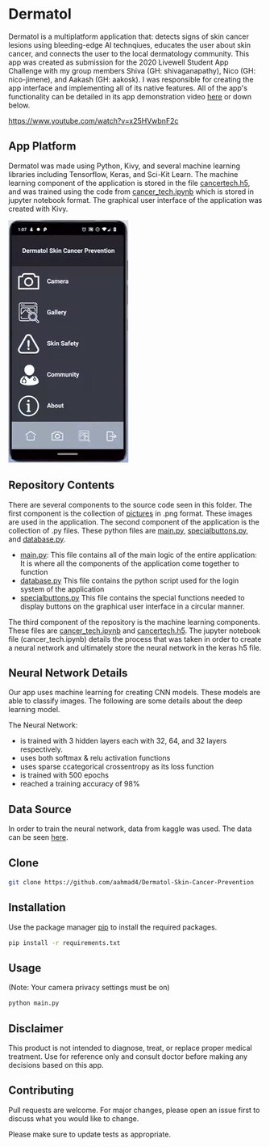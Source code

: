# Dermatol

Dermatol is a multiplatform application that: detects signs of skin cancer lesions using bleeding-edge AI technqiues, educates the user about skin cancer, and connects the user to the local dermatology community. This app was created as submission for the 2020 Livewell Student App Challenge with my group members Shiva (GH: shivaganapathy), Nico (GH: nico-jimene), and Aakash (GH: aakosk). I was responsible for creating the app interface and implementing all of its native features. All of the app's functionality can be detailed in its app demonstration video [here](https://www.youtube.com/watch?v=x25HVwbnF2c) or down below. 

https://www.youtube.com/watch?v=x25HVwbnF2c

## App Platform

Dermatol was made using Python, Kivy, and several machine learning libraries including Tensorflow, Keras, and Sci-Kit Learn. The machine learning component of the application is stored in the file [cancertech.h5](https://github.com/aahmad4/Dermatol-Skin-Cancer-Prevention/blob/master/cancertech.h5), and was trained using the code from [cancer_tech.ipynb](https://github.com/aahmad4/Dermatol-Skin-Cancer-Prevention/blob/master/cancer_tech.ipynb) which is stored in jupyter notebook format. The graphical user interface of the application was created with Kivy.

![](screenshot.png)

## Repository Contents

There are several components to the source code seen in this folder. The first component is the collection of [pictures](https://github.com/aahmad4/Dermatol-Skin-Cancer-Prevention/tree/master/images) in .png format. These images are used in the application. The second component of the application is the collection of .py files. These python files are [main.py](https://github.com/aahmad4/Dermatol-Skin-Cancer-Prevention/blob/master/main.py), [specialbuttons.py](https://github.com/aahmad4/Dermatol-Skin-Cancer-Prevention/blob/master/specialbuttons.py), and [database.py](https://github.com/aahmad4/Dermatol-Skin-Cancer-Prevention/blob/master/database.py).
  * [main.py](https://github.com/aahmad4/Dermatol-Skin-Cancer-Prevention/blob/master/main.py):
    This file contains all of the main logic of the entire application: It is where all the components of the application come     together to function
  * [database.py](https://github.com/aahmad4/Dermatol-Skin-Cancer-Prevention/blob/master/database.py)
    This file contains the python script used for the login system of the application
  * [specialbuttons.py](https://github.com/aahmad4/Dermatol-Skin-Cancer-Prevention/blob/master/specialbuttons.py)
    This file contains the special functions needed to display buttons on the graphical user interface in a circular manner.
  
The third component of the repository is the machine learning components. These files are [cancer_tech.ipynb](https://github.com/aahmad4/Dermatol-Skin-Cancer-Prevention/blob/master/cancer_tech.ipynb) and [cancertech.h5](https://github.com/aahmad4/Dermatol-Skin-Cancer-Prevention/blob/master/cancertech.h5). The jupyter notebook file (cancer_tech.ipynb) details the process that was taken in order to create a neural network and ultimately store the neural network in the keras h5 file. 

## Neural Network Details
 Our app uses machine learning for creating CNN models. These models are able to classify images. The following are some details about the deep learning model.
 
 The Neural Network:
 * is trained with 3 hidden layers each with 32, 64, and 32 layers respectively.
 * uses both softmax & relu activation functions
 * uses sparse ccategorical crossentropy as its loss function
 * is trained with 500 epochs
 * reached a training accuracy of 98%

## Data Source
In order to train the neural network, data from kaggle was used. The data can be seen [here](https://www.kaggle.com/kmader/skin-cancer-mnist-ham10000).

## Clone

```bash
git clone https://github.com/aahmad4/Dermatol-Skin-Cancer-Prevention
```

## Installation

Use the package manager [pip](https://pip.pypa.io/en/stable/) to install the required packages.

```bash
pip install -r requirements.txt
```

## Usage

(Note: Your camera privacy settings must be on)

```python
python main.py
```

## Disclaimer

This product is not intended to diagnose, treat, or replace proper medical treatment. Use for reference only and consult doctor before making any decisions based on this app.


## Contributing

Pull requests are welcome. For major changes, please open an issue first to discuss what you would like to change.

Please make sure to update tests as appropriate.

